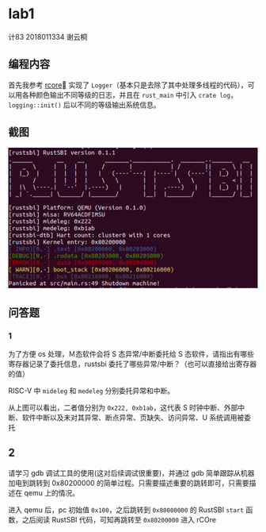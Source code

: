 # lab1

计83 2018011334 谢云桐



## 编程内容

首先我参考 [rcore](https://github.com/rcore-os/rCore/blob/master/kernel/src/logging.rs)  实现了 `Logger`（基本只是去除了其中处理多线程的代码），可以用各种颜色输出不同等级的日志，并且在  `rust_main` 中引入 `crate log`，`logging::init()` 后以不同的等级输出系统信息。



## 截图

<img src="lab1_pic/image-20210307221334376.png" alt="image-20210307221334376" style="zoom:50%;" />



## 问答题

### 1

为了方便 os 处理，Ｍ态软件会将 S 态异常/中断委托给 S 态软件，请指出有哪些寄存器记录了委托信息，rustsbi 委托了哪些异常/中断？（也可以直接给出寄存器的值）

RISC-V 中 `mideleg` 和 `medeleg` 分别委托异常和中断。

从上图可以看出，二者值分别为 `0x222, 0xb1ab`，这代表 S 时钟中断、外部中断、软件中断以及未对其异常、断点异常、页缺失、访问异常、U 系统调用被委托

## 2

请学习 gdb 调试工具的使用(这对后续调试很重要)，并通过 gdb 简单跟踪从机器加电到跳转到 0x80200000 的简单过程。只需要描述重要的跳转即可，只需要描述在 qemu 上的情况。

进入 qemu 后，pc 初始值 `0x100`，之后跳转到 `0x80000000` 的 RustSBI `start` 函数，之后阅读 RustSBI 代码，可知再跳转至 `0x80200000` 进入 rCOre